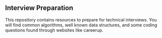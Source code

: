 <h2>Interview Preparation</h2>

This repository contains resources to prepare for technical interviews. You will find common algorithms,
well known data structures, and some coding questions found through websites like careerup.
